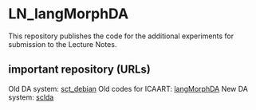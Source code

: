 # LN_langMorphDA
This repository publishes the code for the additional experiments for submission to the Lecture Notes.

## important repository (URLs)
Old DA system: [sct_debian](https://github.com/naru3-99/sct_debian)
Old codes for ICAART: [langMorphDA](https://github.com/naru3-99/langMorphDA)
New DA system: [sclda](https://github.com/naru3-99/sclda)
